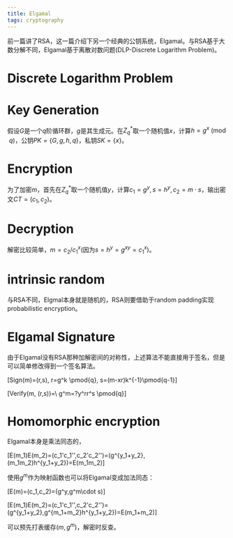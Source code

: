 ```yaml
---
title: Elgamal
tags: cryptography
---
```


前一篇讲了RSA，这一篇介绍下另一个经典的公钥系统，Elgamal。与RSA基于大数分解不同，Elgamal基于离散对数问题(DLP-Discrete Logarithm Problem)。

# Discrete Logarithm Problem

# Key Generation

假设$G$是一个$q$阶循环群，$g$是其生成元。在$Z_q^*$取一个随机值$x$，计算$h=g^x \pmod{q}$，公钥$PK=\{G,g,h,q\}$，私钥$SK=\{x\}$。

# Encryption

为了加密$m$，首先在$Z_q^*$取一个随机值$y$，计算$c_1=g^y,s=h^y,c_2=m\cdot s$，输出密文$CT=(c_1,c_2)$。

# Decryption

解密比较简单，$m=c_2/c_1^x$(因为$s=h^y=g^{xy}=c_1^x$)。

# intrinsic random

与RSA不同，Elgmal本身就是随机的，RSA则要借助于random padding实现probabilistic encryption。

# Elgamal Signature

由于Elgamal没有RSA那种加解密间的对称性，上述算法不能直接用于签名，但是可以简单修改得到一个签名算法。

\[Sign(m)=(r,s), r=g^k \pmod{q}, s=(m-xr)k^{-1}\pmod{q-1}\]

\[Verify(m, (r,s))=\ g^m=?y^rr^s \pmod{q}\]

# Homomorphic encryption

Elgamal本身是乘法同态的，

\[E(m_1)E(m_2)=(c_1'c_1'',c_2'c_2'')=(g^{y_1+y_2},(m_1m_2)h^{y_1+y_2})=E(m_1m_2)\]

使用$g^m$作为映射函数也可以将Elgamal变成加法同态：

\[E(m)=(c_1,c_2)=(g^y,g^m\cdot s)\]

\[E(m_1)E(m_2)=(c_1'c_1'',c_2'c_2'')=(g^{y_1+y_2},g^{m_1+m_2}h^{y_1+y_2})=E(m_1+m_2)\]

可以预先打表缓存$(m, g^m)$，解密时反查。
